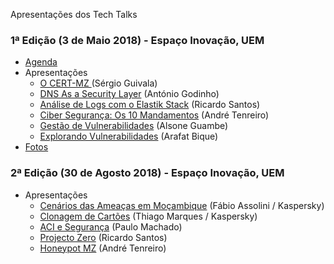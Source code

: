 Apresentações dos Tech Talks


### 1ª Edição (3 de Maio 2018) - Espaço Inovação, UEM

* [Agenda](Apresentacoes/1-edicao-03052018/CERT-MZ%20-%20Tech%20Talk%20%231%20-%20Agenda.pdf)
* Apresentações
  * [O CERT-MZ ](Apresentacoes/1-edicao-03052018/CERT-MZ%20-%20Elastic%20Stack.pdf) (Sérgio Guivala)
  * [DNS As a Security Layer](Apresentacoes/1-edicao-03052018/CERT-MZ%20-%20DNS%20Security.pdf) (António Godinho)
  * [Análise de Logs com o Elastik Stack](Apresentacoes/1-edicao-03052018/CERT-MZ%20-%20Elastic%20Stack.pdf) (Ricardo Santos)
  * [Ciber Segurança: Os 10 Mandamentos](Apresentacoes/1-edicao-03052018/CERT-MZ%20-%20Ciber%20Seguran%C3%A7a%20-%20Os%2010%20Mandamentos.pdf) (André Tenreiro)
  * [Gestão de Vulnerabilidades](Apresentacoes/1-edicao-03052018/CERT-MZ%20-%20Gest%C3%A3o%20de%20Vulnerabilidades.pdf) (Alsone Guambe)
  * [Explorando Vulnerabilidades](Apresentacoes/1-edicao-03052018/CERT-MZ%20-%20Explorando%20Vulnerabilidades.pdf) (Arafat Bique)
* [Fotos](Apresentacoes/1-edicao-03052018/Fotos)

### 2ª Edição (30 de Agosto 2018) - Espaço Inovação, UEM

* Apresentações
  * [Cenários das Ameaças em Moçambique](Apresentacoes/2-edicao-30082018/CERTMZ-TechTalk2-Cenario_das_Ameacas_Mocambique_Assolini_2018_CERT.pdf) (Fábio Assolini / Kaspersky)
  * [Clonagem de Cartões](Apresentacoes/1-edicao-03052018/CERT-MZ%20-%20DNS%20Security.pdf) (Thiago Marques / Kaspersky)
  * [ACI e Segurança](2-edicao-30082018/CERTMZ-TechTalk2-ACIeSeguranca.pdf) (Paulo Machado)
  * [Projecto Zero](Apresentacoes/2-edicao-30082018/CERTMZ-TechTalk2-Projeto0.pdf) (Ricardo Santos)
  * [Honeypot MZ](2-edicao-30082018/CERTMZ-TechTalk2-HoneyPotMZ.pdf) (André Tenreiro)
